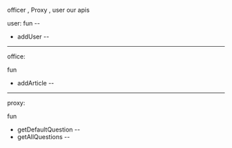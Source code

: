 officer , Proxy , user our apis


user:
fun --
* addUser           -- 
__________________
office:

fun
* addArticle      --





__________________
proxy:

fun
* getDefaultQuestion  --
* getAllQuestions     --



